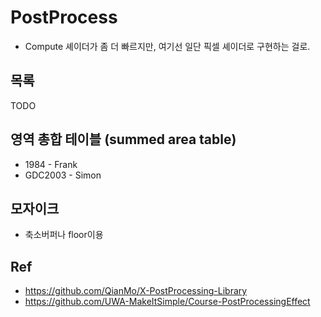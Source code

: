 # PostProcess

- Compute 셰이더가 좀 더 빠르지만, 여기선 일단 픽셀 셰이더로 구현하는 걸로.

## 목록

TODO

## 영역 총합 테이블 (summed area table)

- 1984 - Frank
- GDC2003 - Simon

## 모자이크

- 축소버퍼나 floor이용

## Ref

- <https://github.com/QianMo/X-PostProcessing-Library>
- <https://github.com/UWA-MakeItSimple/Course-PostProcessingEffect>
